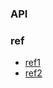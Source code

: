 ### API

### ref
- [ref1](https://www.webopedia.com/definitions/api/)
- [ref2](https://www.freecodecamp.org/news/what-is-an-api-in-english-please-b880a3214a82/)
